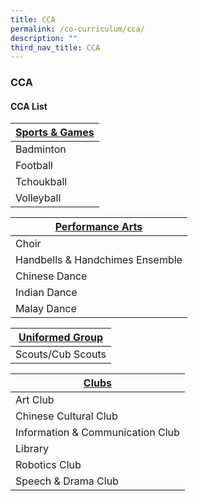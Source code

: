 ```yaml
---
title: CCA
permalink: /co-curriculum/cca/
description: ""
third_nav_title: CCA
---
```

### **CCA**

#### **CCA List**



| [**Sports & Games**](https://staging.d3fekdgm769s09.amplifyapp.com/co-curriculum/cca/sports-and-games/) | 
| -------- | 
| Badminton |
Football |
| Tchoukball |
| Volleyball |


| [**Performance Arts**](https://staging.d3fekdgm769s09.amplifyapp.com/co-curriculum/cca/performing-arts/)| 
| -------- | 
| Choir |
| Handbells & Handchimes Ensemble |
| Chinese Dance |
| Indian Dance |
| Malay Dance |


| [**Uniformed Group**](https://staging.d3fekdgm769s09.amplifyapp.com/co-curriculum/cca/uniformed-group/)|
| -------- | 
| Scouts/Cub Scouts |


[**Clubs**](https://staging.d3fekdgm769s09.amplifyapp.com/co-curriculum/cca/clubs/)|
| -------- | 
| Art Club |
| Chinese Cultural Club |
| Information & Communication Club |
| Library |
| Robotics Club |
| Speech & Drama Club |